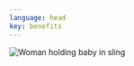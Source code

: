 ```yaml
---
language: head
key: benefits
---
```

<div class="d-none d-sm-block">
    <img alt="Woman holding baby in sling" src="{{site.baseurl}}{%link /images/windy_hair.svg%}" class="mx-auto" style="max-height: 250px"/>
</div>